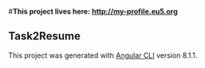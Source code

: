 #**This project lives here: http://my-profile.eu5.org**

## Task2Resume

This project was generated with [Angular CLI](https://github.com/angular/angular-cli) version 8.1.1.
